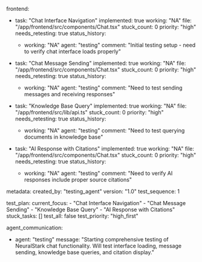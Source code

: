 frontend:
  - task: "Chat Interface Navigation"
    implemented: true
    working: "NA"
    file: "/app/frontend/src/components/Chat.tsx"
    stuck_count: 0
    priority: "high"
    needs_retesting: true
    status_history:
      - working: "NA"
        agent: "testing"
        comment: "Initial testing setup - need to verify chat interface loads properly"

  - task: "Chat Message Sending"
    implemented: true
    working: "NA"
    file: "/app/frontend/src/components/Chat.tsx"
    stuck_count: 0
    priority: "high"
    needs_retesting: true
    status_history:
      - working: "NA"
        agent: "testing"
        comment: "Need to test sending messages and receiving responses"

  - task: "Knowledge Base Query"
    implemented: true
    working: "NA"
    file: "/app/frontend/src/lib/api.ts"
    stuck_count: 0
    priority: "high"
    needs_retesting: true
    status_history:
      - working: "NA"
        agent: "testing"
        comment: "Need to test querying documents in knowledge base"

  - task: "AI Response with Citations"
    implemented: true
    working: "NA"
    file: "/app/frontend/src/components/Chat.tsx"
    stuck_count: 0
    priority: "high"
    needs_retesting: true
    status_history:
      - working: "NA"
        agent: "testing"
        comment: "Need to verify AI responses include proper source citations"

metadata:
  created_by: "testing_agent"
  version: "1.0"
  test_sequence: 1

test_plan:
  current_focus:
    - "Chat Interface Navigation"
    - "Chat Message Sending"
    - "Knowledge Base Query"
    - "AI Response with Citations"
  stuck_tasks: []
  test_all: false
  test_priority: "high_first"

agent_communication:
  - agent: "testing"
    message: "Starting comprehensive testing of NeuralStark chat functionality. Will test interface loading, message sending, knowledge base queries, and citation display."